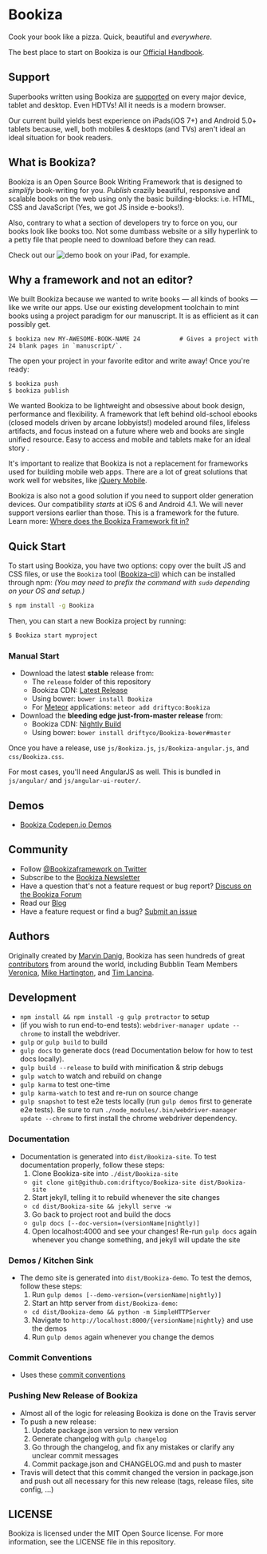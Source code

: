 # Bookiza

Cook your book like a pizza. Quick, beautiful and *everywhere*. 

The best place to start on Bookiza is our [Official Handbook](https://bubbl.in/cover/official-handbook-by-marvin-danig).


## Support
Superbooks written using Bookiza are [supported](https://bubbl.in/support) on every major device, tablet and desktop. Even HDTVs! All it needs is a modern browser.

Our current build yields best experience on iPads(iOS 7+) and Android 5.0+ tablets because, well, both mobiles & desktops (and TVs) aren't ideal an ideal situation for book readers.

## What is Bookiza?

Bookiza is an Open Source Book Writing Framework that is designed to *simplify* book-writing for you. *Publish* crazily beautiful, responsive and scalable books on the web using only the basic building-blocks: i.e. HTML, CSS and JavaScript (Yes, we got JS inside e-books!). 

Also, contrary to what a section of developers try to force on you, our books look like books too. Not some dumbass website or a silly hyperlink to a petty file that people need to download before they can read.

Check out our ![demo book](http://bubbl.in/cover/the-solar-system-by-marvin-danig) on your iPad, for example.

## Why a framework and not an editor?
We built Bookiza because we wanted to write books — all kinds of books — like we write our apps. Use our existing development toolchain to mint books using a project paradigm for our manuscript. It is as efficient as it can possibly get. 

```
$ bookiza new MY-AWESOME-BOOK-NAME 24           # Gives a project with 24 blank pages in `manuscript/`.
```

The open your project in your favorite editor and write away! Once you're ready:

```
$ bookiza push
$ bookiza publish
```
We wanted Bookiza to be lightweight and obsessive about book design, performance and flexibility. A framework that left behind old-school ebooks (closed models driven by arcane lobbyists!) modeled around files, lifeless artifacts, and focus instead on a future where web and books are single unified resource. Easy to access and mobile and tablets make for an ideal story .

It's important to realize that Bookiza is not a replacement for frameworks used for building mobile web apps. There are a lot
of great solutions that work well for websites, like [jQuery Mobile](http://jquerymobile.com/).

Bookiza is also not a good solution if you need to support older generation devices. Our compatibility *starts* at iOS 6 and Android 4.1. We will never support versions earlier than those. This is a framework for the future. Learn more: [Where does the Bookiza Framework fit in?](http://Bookizaframework.com/blog/where-does-the-Bookiza-framework-fit-in/)

## Quick Start

To start using Bookiza, you have two options: copy over the built JS and CSS files, or
use the `Bookiza` tool ([Bookiza-cli](https://github.com/driftyco/Bookiza-cli)) which can be installed through npm: _(You may need to prefix the command with `sudo` depending on your OS and setup.)_

```bash
$ npm install -g Bookiza
```

Then, you can start a new Bookiza project by running:

```bash
$ Bookiza start myproject
```

### Manual Start

- Download the latest **stable** release from:
  * The `release` folder of this repository
  * Bookiza CDN: [Latest Release](http://code.Bookizaframework.com/)
  * Using bower: `bower install Bookiza`
  * For [Meteor](https://www.meteor.com/) applications: `meteor add driftyco:Bookiza` 
- Download the **bleeding edge just-from-master release** from:
  * Bookiza CDN: [Nightly Build](http://code.Bookizaframework.com/#nightly)
  * Using bower: `bower install driftyco/Bookiza-bower#master`

Once you have a release, use `js/Bookiza.js`, `js/Bookiza-angular.js`, and `css/Bookiza.css`.

For most cases, you'll need AngularJS as well.  This is bundled in `js/angular/` and `js/angular-ui-router/`.


## Demos

 - [Bookiza Codepen.io Demos](http://codepen.io/Bookiza/public-list)


## Community

* Follow [@Bookizaframework on Twitter](https://twitter.com/Bookizaframework)
* Subscribe to the [Bookiza Newsletter](http://Bookizaframework.com/subscribe/)
* Have a question that's not a feature request or bug report? [Discuss on the Bookiza Forum](http://forum.Bookizaframework.com/)
* Read our [Blog](http://Bookizaframework.com/blog/)
* Have a feature request or find a bug? [Submit an issue](http://Bookizaframework.com/submit-issue/)


## Authors

Originally created by [Marvin Danig](http://twitter.com/marvindanig), Bookiza has seen hundreds of great [contributors](https://github.com/bookiza/bookiza/graphs/contributors) from around the world, including Bubblin Team Members [Veronica](http://bubbl.in/veronica), [Mike Hartington](http://twitter.com/mhartington), and [Tim Lancina](http://twitter.com/dopernicus).

## Development

* `npm install && npm install -g gulp protractor` to setup
* (if you wish to run end-to-end tests): `webdriver-manager update --chrome` to install the webdriver.
* `gulp` or `gulp build` to build
* `gulp docs` to generate docs (read Documentation below for how to test docs locally).
* `gulp build --release` to build with minification & strip debugs
* `gulp watch` to watch and rebuild on change
* `gulp karma` to test one-time
* `gulp karma-watch` to test and re-run on source change
* `gulp snapshot` to test e2e tests locally (run `gulp demos` first to generate e2e tests). Be sure to run `./node_modules/.bin/webdriver-manager update --chrome` to first install the chrome webdriver dependency.

### Documentation

* Documentation is generated into `dist/Bookiza-site`.  To test documentation properly, follow these steps:
  1. Clone Bookiza-site into `./dist/Bookiza-site`
    - `git clone git@github.com:driftyco/Bookiza-site dist/Bookiza-site`
  2. Start jekyll, telling it to rebuild whenever the site changes
    - `cd dist/Bookiza-site && jekyll serve -w`
  3. Go back to project root and build the docs
    - `gulp docs [--doc-version=(versionName|nightly)]`
  4. Open localhost:4000 and see your changes! Re-run `gulp docs` again whenever you change something, and jekyll will update the site

### Demos / Kitchen Sink

* The demo site is generated into `dist/Bookiza-demo`. To test the demos, follow these steps:
  1. Run `gulp demos [--demo-version=(versionName|nightly)]`
  2. Start an http server from `dist/Bookiza-demo`:
    - `cd dist/Bookiza-demo && python -m SimpleHTTPServer`
  3. Navigate to `http://localhost:8000/{versionName|nightly}` and use the demos
  4. Run `gulp demos` again whenever you change the demos

### Commit Conventions

* Uses these [commit conventions](http://github.com/ajoslin/conventional-changelog)

### Pushing New Release of Bookiza

- Almost all of the logic for releasing Bookiza is done on the Travis server
- To push a new release:
  1. Update package.json version to new version
  2. Generate changelog with `gulp changelog`
  3. Go through the changelog, and fix any mistakes or clarify any unclear commit messages
  4. Commit package.json and CHANGELOG.md and push to master
- Travis will detect that this commit changed the version in package.json and push out all necessary for this new release (tags, release files, site config, ...)

## LICENSE

Bookiza is licensed under the MIT Open Source license. For more information, see the LICENSE file in this repository.